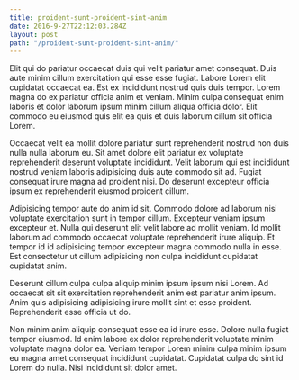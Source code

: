 ```yaml
---
title: proident-sunt-proident-sint-anim
date: 2016-9-27T22:12:03.284Z
layout: post
path: "/proident-sunt-proident-sint-anim/"
---
```


Elit qui do pariatur occaecat duis qui velit pariatur amet consequat. Duis aute minim cillum exercitation qui esse esse fugiat. Labore Lorem elit cupidatat occaecat ea. Est ex incididunt nostrud quis duis tempor. Lorem magna do ex pariatur officia anim et veniam. Minim culpa consequat enim laboris et dolor laborum ipsum minim cillum aliqua officia dolor. Elit commodo eu eiusmod quis elit ea quis et duis laborum cillum sit officia Lorem.

Occaecat velit ea mollit dolore pariatur sunt reprehenderit nostrud non duis nulla nulla laborum eu. Sit amet dolore elit pariatur ex voluptate reprehenderit deserunt voluptate incididunt. Velit laborum qui est incididunt nostrud veniam laboris adipisicing duis aute commodo sit ad. Fugiat consequat irure magna ad proident nisi. Do deserunt excepteur officia ipsum ex reprehenderit eiusmod proident cillum.

Adipisicing tempor aute do anim id sit. Commodo dolore ad laborum nisi voluptate exercitation sunt in tempor cillum. Excepteur veniam ipsum excepteur et. Nulla qui deserunt elit velit labore ad mollit veniam. Id mollit laborum ad commodo occaecat voluptate reprehenderit irure aliquip. Et tempor id id adipisicing tempor excepteur magna commodo nulla in esse. Est consectetur ut cillum adipisicing non culpa incididunt cupidatat cupidatat anim.

Deserunt cillum culpa culpa aliquip minim ipsum ipsum nisi Lorem. Ad occaecat sit sit exercitation reprehenderit anim est pariatur anim ipsum. Anim quis adipisicing adipisicing irure mollit sint et esse proident. Reprehenderit esse officia ut do.

Non minim anim aliquip consequat esse ea id irure esse. Dolore nulla fugiat tempor eiusmod. Id enim labore ex dolor reprehenderit voluptate minim voluptate magna dolor ea. Veniam tempor Lorem minim culpa minim ipsum eu magna amet consequat incididunt cupidatat. Cupidatat culpa do sint id Lorem do nulla. Nisi incididunt sit dolor amet.